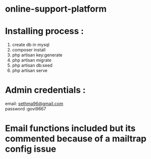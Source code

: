 # online-support-platform

# Installing process :
1) create db in mysql
2) composer install
3) php artisan key:generate 
4) php artisan migrate
5) php artisan db:seed
6) php artisan serve

# Admin credentials :

email: sethma96@gmail.com <br>
password :govi9667

# Email functions included but its commented because of a mailtrap config issue
